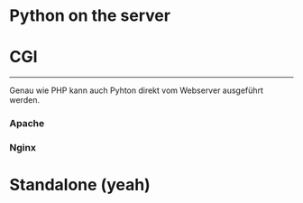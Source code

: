 # Python on the server

# CGI

---

Genau wie PHP kann auch Pyhton direkt vom Webserver ausgeführt werden. 

### Apache


### Nginx

# Standalone (yeah)
